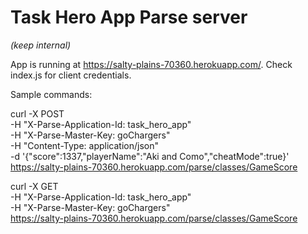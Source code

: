 # Task Hero App Parse server
*(keep internal)*

App is running at https://salty-plains-70360.herokuapp.com/. Check index.js for client credentials.

Sample commands:

curl -X POST \
  -H "X-Parse-Application-Id: task_hero_app" \
  -H "X-Parse-Master-Key: goChargers" \
  -H "Content-Type: application/json" \
  -d '{"score":1337,"playerName":"Aki and Como","cheatMode":true}' \
  https://salty-plains-70360.herokuapp.com/parse/classes/GameScore

curl -X GET \
  -H "X-Parse-Application-Id: task_hero_app" \
  -H "X-Parse-Master-Key: goChargers" \
  https://salty-plains-70360.herokuapp.com/parse/classes/GameScore